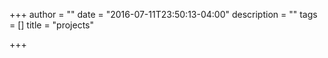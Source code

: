 +++
author = ""
date = "2016-07-11T23:50:13-04:00"
description = ""
tags = []
title = "projects"

+++

